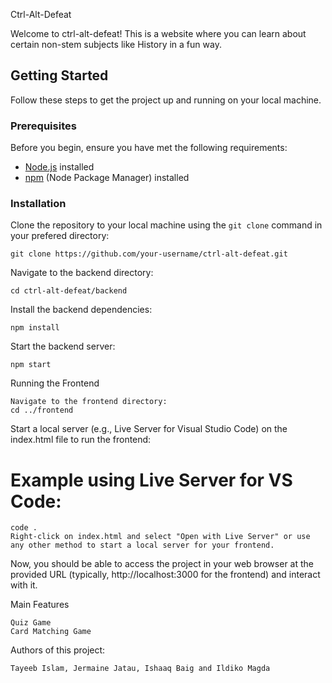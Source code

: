 Ctrl-Alt-Defeat

Welcome to ctrl-alt-defeat! This is a website where you can learn about certain non-stem subjects like History in a fun way.

## Getting Started

Follow these steps to get the project up and running on your local machine.

### Prerequisites

Before you begin, ensure you have met the following requirements:

- [Node.js](https://nodejs.org/) installed
- [npm](https://www.npmjs.com/) (Node Package Manager) installed

### Installation

Clone the repository to your local machine using the `git clone` command in your prefered directory:
    
    git clone https://github.com/your-username/ctrl-alt-defeat.git

Navigate to the backend directory:

    cd ctrl-alt-defeat/backend
Install the backend dependencies:

    npm install
Start the backend server:

    npm start
Running the Frontend
    
    Navigate to the frontend directory:
    cd ../frontend

Start a local server (e.g., Live Server for Visual Studio Code) on the index.html file to run the frontend:

# Example using Live Server for VS Code:
    code .
    Right-click on index.html and select "Open with Live Server" or use any other method to start a local server for your frontend.

Now, you should be able to access the project in your web browser at the provided URL (typically, http://localhost:3000 for the frontend) and interact with it.

Main Features

    Quiz Game
    Card Matching Game

Authors of this project:

    Tayeeb Islam, Jermaine Jatau, Ishaaq Baig and Ildiko Magda
